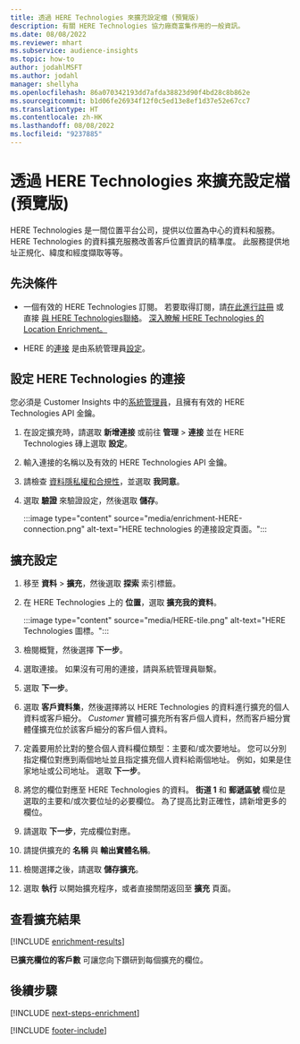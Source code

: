 ```yaml
---
title: 透過 HERE Technologies 來擴充設定檔 (預覽版)
description: 有關 HERE Technologies 協力廠商富集作用的一般資訊。
ms.date: 08/08/2022
ms.reviewer: mhart
ms.subservice: audience-insights
ms.topic: how-to
author: jodahlMSFT
ms.author: jodahl
manager: shellyha
ms.openlocfilehash: 86a070342193dd7afda38823d90f4bd28c8b862e
ms.sourcegitcommit: b1d06fe26934f12f0c5ed13e8ef1d37e52e67cc7
ms.translationtype: HT
ms.contentlocale: zh-HK
ms.lasthandoff: 08/08/2022
ms.locfileid: "9237885"
---
```

# <a name="enrich-customer-profiles-with-here-technologies-preview"></a>透過 HERE Technologies 來擴充設定檔 (預覽版)

HERE Technologies 是一間位置平台公司，提供以位置為中心的資料和服務。 HERE Technologies 的資料擴充服務改善客戶位置資訊的精準度。 此服務提供地址正規化、緯度和經度擷取等等。

## <a name="prerequisites"></a>先決條件

- 一個有效的 HERE Technologies 訂閱。 若要取得訂閱，請[在此進行註冊](https://developer.here.com/sign-up?utm_medium=referral&utm_source=Microsoft-Dynamics-CI&create=Freemium-Basic) 或直接 [與 HERE Technologies聯絡](https://developer.here.com/help?utm_medium=referral&utm_source=Microsoft-Dynamics-CI#how-can-we-help-you)。 [深入瞭解 HERE Technologies 的 Location Enrichment。](https://developer.here.com/location-enrichment?cid=Dev-MicrosoftDynamics-DB-0-Dev-&utm_source=MicrosoftDynamics&utm_medium=referral&utm_campaign=Online_Dev_ReferralMicrosoft)

- HERE 的[連接](connections.md) 是由系統管理員[設定](#configure-the-connection-for-here-technologies)。

## <a name="configure-the-connection-for-here-technologies"></a>設定 HERE Technologies 的連接

您必須是 Customer Insights 中的[系統管理員](permissions.md#admin)，且擁有有效的 HERE Technologies API 金鑰。

1. 在設定擴充時，請選取 **新增連接** 或前往 **管理** > **連接** 並在 HERE Technologies 磚上選取 **設定**。

1. 輸入連接的名稱以及有效的 HERE Technologies API 金鑰。

1. 請檢查 [資料隱私權和合規性](connections.md#data-privacy-and-compliance)，並選取 **我同意**。

1. 選取 **驗證** 來驗證設定，然後選取 **儲存**。

   :::image type="content" source="media/enrichment-HERE-connection.png" alt-text="HERE technologies 的連接設定頁面。":::

## <a name="configure-the-enrichment"></a>擴充設定

1. 移至 **資料** > **擴充**，然後選取 **探索** 索引標籤。

1. 在 HERE Technologies 上的 **位置**，選取 **擴充我的資料**。

   :::image type="content" source="media/HERE-tile.png" alt-text="HERE Technologies 圖標。":::

1. 檢閱概覽，然後選擇 **下一步**。

1. 選取連接。 如果沒有可用的連接，請與系統管理員聯繫。

1. 選取 **下一步**。

1. 選取 **客戶資料集**，然後選擇將以 HERE Technologies 的資料進行擴充的個人資料或客戶細分。 *Customer* 實體可擴充所有客戶個人資料，然而客戶細分實體僅擴充位於該客戶細分的客戶個人資料。

1. 定義要用於比對的整合個人資料欄位類型：主要和/或次要地址。 您可以分別指定欄位對應到兩個地址並且指定擴充個人資料給兩個地址。 例如，如果是住家地址或公司地址。 選取 **下一步**。

1. 將您的欄位對應至 HERE Technologies 的資料。 **街道 1** 和 **郵遞區號** 欄位是選取的主要和/或次要位址的必要欄位。 為了提高比對正確性，請新增更多的欄位。

1. 請選取 **下一步**，完成欄位對應。

1. 請提供擴充的 **名稱** 與 **輸出實體名稱**。

1. 檢閱選擇之後，請選取 **儲存擴充**。

1. 選取 **執行** 以開始擴充程序，或者直接關閉返回至 **擴充** 頁面。

## <a name="view-enrichment-results"></a>查看擴充結果

[!INCLUDE [enrichment-results](includes/enrichment-results.md)]

**已擴充欄位的客戶數** 可讓您向下鑽研到每個擴充的欄位。

## <a name="next-steps"></a>後續步驟

[!INCLUDE [next-steps-enrichment](includes/next-steps-enrichment.md)]

[!INCLUDE [footer-include](includes/footer-banner.md)]

